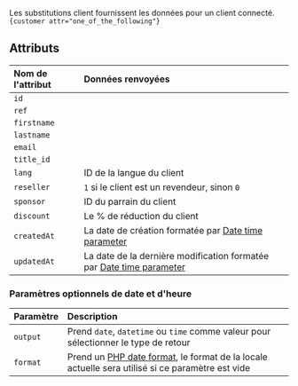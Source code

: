 Les substitutions client fournissent les données pour un client connecté.
`{customer attr="one_of_the_following"}`

## Attributs

| Nom de l'attribut | Données renvoyées                                                                                       |
|:------------------|:--------------------------------------------------------------------------------------------------------|
| `id`              |                                                                                                         |
| `ref`             |                                                                                                         |
| `firstname`       |                                                                                                         |
| `lastname`        |                                                                                                         |
| ` email `         |                                                                                                         |
| ` title_id `      |                                                                                                         |
| ` lang `          | ID de la langue du client                                                                               |
| ` reseller `      | `1` si le client est un revendeur, sinon  `0`                                                           |
| ` sponsor `       | ID du parrain du client                                                                                 |
| ` discount `      | Le % de réduction du client                                                                             |
| ` createdAt `     | La date de création formatée par  [Date time parameter](#date-time-optional-parameters)                 |
| ` updatedAt `     | La date de la dernière modification formatée par  [Date time parameter](#date-time-optional-parameters) |

### Paramètres optionnels de date et d'heure
| Paramètre | Description                                                                                                                                           |
|:----------|:------------------------------------------------------------------------------------------------------------------------------------------------------|
| `output`  | Prend `date`, `datetime` ou `time` comme valeur pour sélectionner le type de retour                                                                   |
| `format`  | Prend un [PHP date format](https://www.php.net/manual/fr/datetime.format.php),  le format de la locale actuelle sera utilisé si ce paramètre est vide |